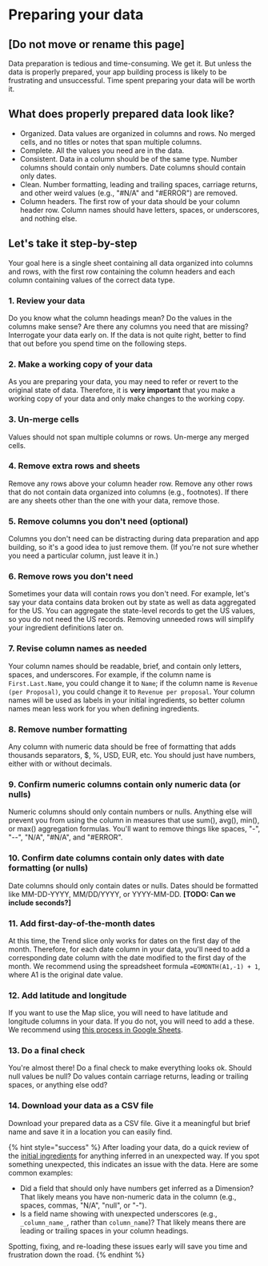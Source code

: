 # Preparing your data

## \[Do not move or rename this page\]

Data preparation is tedious and time-consuming. We get it. But unless the data is properly prepared, your app building process is likely to be frustrating and unsuccessful. Time spent preparing your data will be worth it.

## What does properly prepared data look like?

* Organized. Data values are organized in columns and rows. No merged cells, and no titles or notes that span multiple columns. 
* Complete. All the values you need are in the data. 
* Consistent. Data in a column should be of the same type. Number columns should contain only numbers. Date columns should contain only dates. 
* Clean. Number formatting, leading and trailing spaces, carriage returns, and other weird values \(e.g., "\#N/A" and "\#ERROR"\) are removed.
* Column headers. The first row of your data should be your column header row. Column names should have letters, spaces, or underscores, and nothing else. 

## Let's take it step-by-step

Your goal here is a single sheet containing all data organized into columns and rows, with the first row containing the column headers and each column containing values of the correct data type. 

### 1. Review your data

Do you know what the column headings mean? Do the values in the columns make sense? Are there any columns you need that are missing? Interrogate your data early on. If the data is not quite right, better to find that out before you spend time on the following steps. 

### 2. Make a working copy of your data

As you are preparing your data, you may need to refer or revert to the original state of data. Therefore, it is **very important** that you make a working copy of your data and only make changes to the working copy.

### 3. Un-merge cells

Values should not span multiple columns or rows. Un-merge any merged cells.

### 4. Remove extra rows and sheets

Remove any rows above your column header row. Remove any other rows that do not contain data organized into columns \(e.g., footnotes\). If there are any sheets other than the one with your data, remove those. 

### 5. Remove columns you don't need \(optional\)

Columns you don't need can be distracting during data preparation and app building, so it's a good idea to just remove them. \(If you're not sure whether you need a particular column, just leave it in.\)

### 6. Remove rows you don't need

Sometimes your data will contain rows you don't need. For example, let's say your data contains data broken out by state as well as data aggregated for the US. You can aggregate the state-level records to get the US values, so you do not need the US records. Removing unneeded rows will simplify your ingredient definitions later on. 

### 7. Revise column names as needed

Your column names should be readable, brief, and contain only letters, spaces, and underscores. For example, if the column name is `First.Last.Name`, you could change it to `Name`; if the column name is `Revenue (per Proposal)`, you could change it to `Revenue per proposal`.  Your column names will be used as labels in your initial ingredients, so better column names mean less work for you when defining ingredients. 

### 8. Remove number formatting

Any column with numeric data should be free of formatting that adds thousands separators, $, %, USD, EUR, etc. You should just have numbers, either with or without decimals. 

### 9. Confirm numeric columns contain only numeric data \(or nulls\)

Numeric columns should only contain numbers or nulls. Anything else will prevent you from using the column in measures that use sum\(\), avg\(\), min\(\), or max\(\) aggregation formulas. You'll want to remove things like spaces, "-", "--", "N/A", "\#N/A", and "\#ERROR". 

### 10. Confirm date columns contain only dates with date formatting \(or nulls\)

Date columns should only contain dates or nulls. Dates should be formatted like MM-DD-YYYY, MM/DD/YYYY, or YYYY-MM-DD. **\[TODO: Can we include seconds?\]**

### 11. Add first-day-of-the-month dates

At this time, the Trend slice only works for dates on the first day of the month. Therefore, for each date column in your data, you'll need to add a corresponding date column with the date modified to the first day of the month. We recommend using the spreadsheet formula `=EOMONTH(A1,-1) + 1`, where A1 is the original date value. 

### 12. Add latitude and longitude

If you want to use the Map slice, you will need to have latitude and longitude columns in your data. If you do not, you will need to add a these. We recommend using [this process in Google Sheets](https://discourse.looker.com/t/get-latitude-longitude-for-any-location-through-google-sheets-and-plot-these-in-looker/5402). 

### 13. Do a final check

You're almost there! Do a final check to make everything looks ok. Should null values be null? Do values contain carriage returns, leading or trailing spaces, or anything else odd? 

### 14. Download your data as a CSV file

Download your prepared data as a CSV file. Give it a meaningful but brief name and save it in a location you can easily find.

{% hint style="success" %}
After loading your data, do a quick review of the [initial ingredients](../data-sources/add-a-data-source/#initial-ingredients) for anything inferred in an unexpected way. If you spot something unexpected, this indicates an issue with the data. Here are some common examples:

* Did a field that should only have numbers get inferred as a Dimension? That likely means you have non-numeric data in the column \(e.g., spaces, commas, "N/A", "null", or "-"\).
* Is a field name showing with unexpected underscores \(e.g., `_column_name_`, rather than `column_name`\)? That likely means there are leading or trailing spaces in your column headings.

Spotting, fixing, and re-loading these issues early will save you time and frustration down the road.
{% endhint %}

